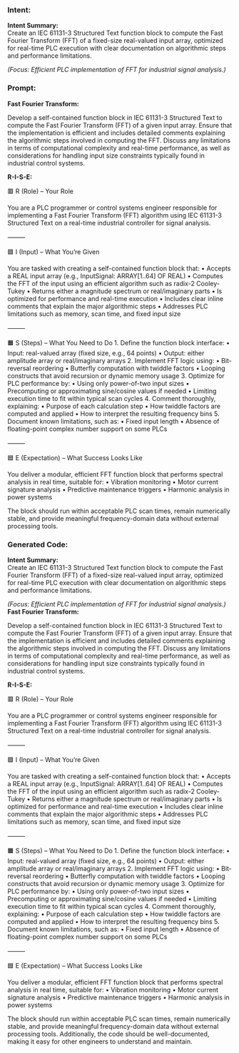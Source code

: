 ### Intent:
**Intent Summary:**  
Create an IEC 61131-3 Structured Text function block to compute the Fast Fourier Transform (FFT) of a fixed-size real-valued input array, optimized for real-time PLC execution with clear documentation on algorithmic steps and performance limitations.  

*(Focus: Efficient PLC implementation of FFT for industrial signal analysis.)*

### Prompt:
**Fast Fourier Transform:**

Develop a self-contained function block in IEC 61131-3 Structured Text to compute the Fast Fourier Transform (FFT) of a given input array. Ensure that the implementation is efficient and includes detailed comments explaining the algorithmic steps involved in computing the FFT. Discuss any limitations in terms of computational complexity and real-time performance, as well as considerations for handling input size constraints typically found in industrial control systems.

**R-I-S-E:**

🟥 R (Role) – Your Role

You are a PLC programmer or control systems engineer responsible for implementing a Fast Fourier Transform (FFT) algorithm using IEC 61131-3 Structured Text on a real-time industrial controller for signal analysis.

⸻

🟩 I (Input) – What You’re Given

You are tasked with creating a self-contained function block that:
	•	Accepts a REAL input array (e.g., InputSignal: ARRAY[1..64] OF REAL)
	•	Computes the FFT of the input using an efficient algorithm such as radix-2 Cooley-Tukey
	•	Returns either a magnitude spectrum or real/imaginary parts
	•	Is optimized for performance and real-time execution
	•	Includes clear inline comments that explain the major algorithmic steps
	•	Addresses PLC limitations such as memory, scan time, and fixed input size

⸻

🟧 S (Steps) – What You Need to Do
	1.	Define the function block interface:
	•	Input: real-valued array (fixed size, e.g., 64 points)
	•	Output: either amplitude array or real/imaginary arrays
	2.	Implement FFT logic using:
	•	Bit-reversal reordering
	•	Butterfly computation with twiddle factors
	•	Looping constructs that avoid recursion or dynamic memory usage
	3.	Optimize for PLC performance by:
	•	Using only power-of-two input sizes
	•	Precomputing or approximating sine/cosine values if needed
	•	Limiting execution time to fit within typical scan cycles
	4.	Comment thoroughly, explaining:
	•	Purpose of each calculation step
	•	How twiddle factors are computed and applied
	•	How to interpret the resulting frequency bins
	5.	Document known limitations, such as:
	•	Fixed input length
	•	Absence of floating-point complex number support on some PLCs

⸻

🟦 E (Expectation) – What Success Looks Like

You deliver a modular, efficient FFT function block that performs spectral analysis in real time, suitable for:
	•	Vibration monitoring
	•	Motor current signature analysis
	•	Predictive maintenance triggers
	•	Harmonic analysis in power systems

The block should run within acceptable PLC scan times, remain numerically stable, and provide meaningful frequency-domain data without external processing tools.

### Generated Code:
**Intent Summary:**  
Create an IEC 61131-3 Structured Text function block to compute the Fast Fourier Transform (FFT) of a fixed-size real-valued input array, optimized for real-time PLC execution with clear documentation on algorithmic steps and performance limitations.  

*(Focus: Efficient PLC implementation of FFT for industrial signal analysis.)*
**Fast Fourier Transform:**

Develop a self-contained function block in IEC 61131-3 Structured Text to compute the Fast Fourier Transform (FFT) of a given input array. Ensure that the implementation is efficient and includes detailed comments explaining the algorithmic steps involved in computing the FFT. Discuss any limitations in terms of computational complexity and real-time performance, as well as considerations for handling input size constraints typically found in industrial control systems.

**R-I-S-E:**

🟥 R (Role) – Your Role

You are a PLC programmer or control systems engineer responsible for implementing a Fast Fourier Transform (FFT) algorithm using IEC 61131-3 Structured Text on a real-time industrial controller for signal analysis.

⸻

🟩 I (Input) – What You’re Given

You are tasked with creating a self-contained function block that:
	•	Accepts a REAL input array (e.g., InputSignal: ARRAY[1..64] OF REAL)
	•	Computes the FFT of the input using an efficient algorithm such as radix-2 Cooley-Tukey
	•	Returns either a magnitude spectrum or real/imaginary parts
	•	Is optimized for performance and real-time execution
	•	Includes clear inline comments that explain the major algorithmic steps
	•	Addresses PLC limitations such as memory, scan time, and fixed input size

⸻

🟧 S (Steps) – What You Need to Do
	1.	Define the function block interface:
	•	Input: real-valued array (fixed size, e.g., 64 points)
	•	Output: either amplitude array or real/imaginary arrays
	2.	Implement FFT logic using:
	•	Bit-reversal reordering
	•	Butterfly computation with twiddle factors
	•	Looping constructs that avoid recursion or dynamic memory usage
	3.	Optimize for PLC performance by:
	•	Using only power-of-two input sizes
	•	Precomputing or approximating sine/cosine values if needed
	•	Limiting execution time to fit within typical scan cycles
	4.	Comment thoroughly, explaining:
	•	Purpose of each calculation step
	•	How twiddle factors are computed and applied
	•	How to interpret the resulting frequency bins
	5.	Document known limitations, such as:
	•	Fixed input length
	•	Absence of floating-point complex number support on some PLCs

⸻

🟦 E (Expectation) – What Success Looks Like

You deliver a modular, efficient FFT function block that performs spectral analysis in real time, suitable for:
	•	Vibration monitoring
	•	Motor current signature analysis
	•	Predictive maintenance triggers
	•	Harmonic analysis in power systems

The block should run within acceptable PLC scan times, remain numerically stable, and provide meaningful frequency-domain data without external processing tools. Additionally, the code should be well-documented, making it easy for other engineers to understand and maintain.
